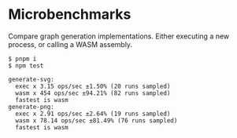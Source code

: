 # Microbenchmarks

Compare graph generation implementations. Either executing a new process, or calling a WASM assembly.

```
$ pnpm i
$ npm test

generate-svg:
  exec x 3.15 ops/sec ±1.50% (20 runs sampled)
  wasm x 454 ops/sec ±94.21% (82 runs sampled)
  fastest is wasm
generate-png:
  exec x 2.91 ops/sec ±2.64% (19 runs sampled)
  wasm x 78.14 ops/sec ±81.49% (76 runs sampled)
  fastest is wasm
```
